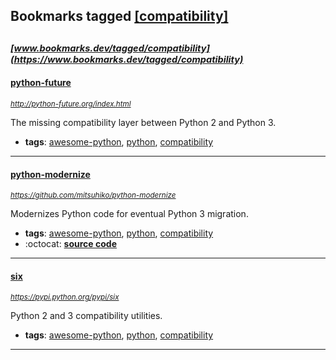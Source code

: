 ## Bookmarks tagged [[compatibility]](https://www.bookmarks.dev?q=[compatibility])

_<sup><sup>[www.bookmarks.dev/tagged/compatibility](https://www.bookmarks.dev/tagged/compatibility)</sup></sup>_
---
#### [python-future](http://python-future.org/index.html)
_<sup>http://python-future.org/index.html</sup>_

The missing compatibility layer between Python 2 and Python 3.
* **tags**: [awesome-python](../tagged/awesome-python.md), [python](../tagged/python.md), [compatibility](../tagged/compatibility.md)
---
#### [python-modernize](https://github.com/mitsuhiko/python-modernize)
_<sup>https://github.com/mitsuhiko/python-modernize</sup>_

Modernizes Python code for eventual Python 3 migration.
* **tags**: [awesome-python](../tagged/awesome-python.md), [python](../tagged/python.md), [compatibility](../tagged/compatibility.md)
* :octocat: **[source code](https://github.com/mitsuhiko/python-modernize)**
---
#### [six](https://pypi.python.org/pypi/six)
_<sup>https://pypi.python.org/pypi/six</sup>_

Python 2 and 3 compatibility utilities.
* **tags**: [awesome-python](../tagged/awesome-python.md), [python](../tagged/python.md), [compatibility](../tagged/compatibility.md)
---
